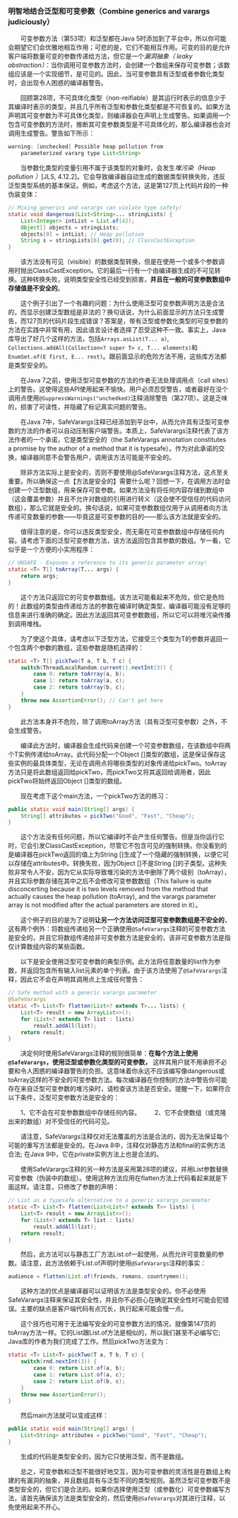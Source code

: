 ### 明智地结合泛型和可变参数（Combine generics and varargs judiciously）

&emsp;&emsp;可变参数方法（第53项）和泛型都在Java 5时添加到了平台中，所以你可能会期望它们会优雅地相互作用；可悲的是，它们不能相互作用。可变的目的是允许客户端将数量可变的参数传递给方法，但它是一个*漏洞抽象（ leaky abstraction）*：当你调用可变参数方法时，会创建一个数组来保存可变参数；该数组应该是一个实现细节，是可见的。因此，当可变参数具有泛型或者参数化类型时，会出现令人困惑的编译器警告。

&emsp;&emsp;回顾第28项，不可具体化类型（non-reifiable）是其运行时表示的信息少于其编译时表示的类型，并且几乎所有泛型和参数化类型都是不可恢复的。如果方法声明其可变参数为不可具体化类型，则编译器会在声明上生成警告。如果调用一个包含可变参数的方法时，推断其可变参数类型是不可具体化的，那么编译器也会对调用生成警告。警告如下所示：

```java
warning: [unchecked] Possible heap pollution from
    parameterized vararg type List<String>
```

&emsp;&emsp;当参数化类型的变量引用不属于该类型的对象时，会发生*堆污染（Heap pollution ）*[JLS, 4.12.2]。它会导致编译器自动生成的数据类型转换失败，违反泛型类型系统的基本保证。例如，考虑这个方法，这是第127页上代码片段的一种伪装变体：

```java
// Mixing generics and varargs can violate type safety!
static void dangerous(List<String>... stringLists) {
    List<Integer> intList = List.of(42);
    Object[] objects = stringLists;
    objects[0] = intList; // Heap pollution
    String s = stringLists[0].get(0); // ClassCastException
}
```

&emsp;&emsp;该方法没有可见（visible）的数据类型转换，但是在使用一个或多个参数调用时抛出ClassCastException。它的最后一行有一个由编译器生成的不可见转换。这种转换失败，说明类型安全性已经受到损害，**并且在一般的可变参数数组中存储值是不安全的**。

&emsp;&emsp;这个例子引出了一个有趣的问题：为什么使用泛型可变参数声明方法是合法的，而显示创建泛型数组是非法的？换句话说，为什么前面显示的方法只生成警告，而127页的代码片段生成错误？答案是，带有泛型或参数化类型的可变参数的方法在实践中非常有用，因此语言设计者选择了忍受这种不一致。事实上，Java库导出了好几个这样的方法，包括`Arrays.asList(T... a)`, `Collections.addAll(Collection<? super T> c, T... elements)`和`EnumSet.of(E first, E... rest)`。跟前面显示的危险方法不用，这些库方法都是类型安全的。

&emsp;&emsp;在Java 7之前，使用泛型可变参数的方法的作者无法处理调用点（call sites）上的警告。这使得这些API使用起来不愉快。用户必须忍受警告，或者最好在没个调用点使用`@SuppressWarnings("unchedked)`注释消除警告（第27项）。这是乏味的，损害了可读性，并隐藏了标记真实问题的警告。

&emsp;&emsp;在Java 7中，SafeVarargs注释已经添加到平台中，从而允许具有泛型可变参数的方法的作者可以自动压制客户端警告。本质上，SafeVarargs注释代表了该方法作者的一个承诺，它是类型安全的（the SafeVarargs annotation constitutes a promise by the author of a method that it is typesafe）。作为对此承诺的交换，编译器同意不会警告用户，调用该方法可能是不安全的。

&emsp;&emsp;除非方法实际上是安全的，否则不要使用@SafeVarargs注释方法，这点至关重要。所以确保这一点【方法是安全的】需要什么呢？回想一下，在调用方法时会创建一个泛型数组，用来保存可变参数。如果方法没有将任何内容存储到数组中（这会覆盖参数）并且不允许对数组的引用进行转义（这会使不受信任的代码访问数组），那么它就是安全的。换句话说，如果可变参数数组仅用于从调用者向方法传递可变数量的参数——毕竟这是可变参数的目的——那么该方法就是安全的。

&emsp;&emsp;值得注意的是，你可以违反类型安全，而无需在可变参数数组中存储任何内容。请考虑下面的泛型可变参数方法，该方法返回包含其参数的数组。乍一看，它似乎是一个方便的小实用程序：

```java
// UNSAFE - Exposes a reference to its generic parameter array!
static <T> T[] toArray(T... args) {
    return args;
}
```

&emsp;&emsp;这个方法只返回它的可变参数数组。该方法可能看起来不危险，但它是危险的！此数组的类型由传递给方法的参数在编译时确定类型，编译器可能没有足够的信息来进行准确的确定。因此方法返回其可变参数数组，所以它可以将堆污染传播到调用堆栈。

&emsp;&emsp;为了使这个具体，请考虑以下泛型方法，它接受三个类型为T的参数并返回一个包含两个参数的数组，这些参数是随机选择的：

```java
static <T> T[] pickTwo(T a, T b, T c) {
    switch(ThreadLocalRandom.current().nextInt(3)) {
        case 0: return toArray(a, b);
        case 1: return toArray(a, c);
        case 2: return toArray(b, c);
    }
    throw new AssertionError(); // Can't get here
}
```

&emsp;&emsp;此方法本身并不危险，除了调用toArray方法（具有泛型可变参数）之外，不会生成警告。

&emsp;&emsp;编译此方法时，编译器会生成代码来创建一个可变参数数组，在该数组中将两个T实例传递给toArray。此代码分配一个Object []类型的数组，这是保证保存这些实例的最具体类型，无论在调用点将哪些类型的对象传递给pickTwo。toArray方法只是将此数组返回给pickTwo，而pickTwo又将其返回给调用者，因此pickTwo将始终返回Object []类型的数组。

&emsp;&emsp;现在考虑下这个main方法，一个pickTwo方法的练习：

```java
public static void main(String[] args) {
    String[] attributes = pickTwo("Good", "Fast", "Cheap");
}
```

&emsp;&emsp;这个方法没有任何问题，所以它编译时不会产生任何警告。但是当你运行它时，它会引发ClassCastException，尽管它不包含可见的强制转换。你没看到的是编译器在pickTwo返回的值上为String []生成了一个隐藏的强制转换，以便它可以存储在attributes中。转换失败，因为Object []不是String []的子类型。这种失败非常令人不安，因为它从实际导致堆污染的方法中删除了两个级别（toArray），并且实际参数存储在其中之后不会修改可变参数数组（This failure is quite disconcerting because it is two levels removed from the method that actually causes the heap pollution (toArray), and the varargs parameter array is not modified after the actual parameters are stored in it）。

&emsp;&emsp;这个例子的目的是为了说明**让另一个方法访问泛型可变参数数组是不安全的**，这有两个例外：将数组传递给另一个正确使用`@SafeVarargs`注释的可变参数方法是安全的，并且它将数组传递给非可变参数方法是安全的，该非可变参数方法是指仅计算数组内容的某些函数。

&emsp;&emsp;以下是安全使用泛型可变参数的典型示例。此方法将任意数量的list作为参数，并返回包含所有输入list元素的单个列表。由于该方法使用了`@SafeVarargs`注释，因此它不会在声明其调用点上生成任何警告：

```java
// Safe method with a generic varargs parameter
@SafeVarargs
static <T> List<T> flatten(List<? extends T>... lists) {
    List<T> result = new ArrayList<>();
    for (List<? extends T> list : lists)
        result.addAll(list);
    return result;
}
```

&emsp;&emsp;决定何时使用SafeVarargs注释的规则很简单：**在每个方法上使用`@SafeVarargs`，使用泛型或参数化类型的可变参数，** 这样其用户就不用承担不必要和令人困惑的编译器警告的负担。这意味着你永远不应该编写像dangerous或toArray这样的不安全的可变参数方法。每次编译器在你控制的方法中警告你可能存在来自泛型可变参数的堆污染时，请检查该方法是否安全。提醒一下，如果符合以下条件，泛型可变参数方法是安全的：

&emsp;&emsp;1、它不会在可变参数数组中存储任何内容。
&emsp;&emsp;2、它不会使数组（或克隆出来的数组）对不受信任的代码可见。

&emsp;&emsp;请注意，SafeVarargs注释仅对无法覆盖的方法是合法的，因为无法保证每个可能的重写方法都是安全的。在Java 8中，注释仅对静态方法和final的实例方法合法; 在Java 9中，它在private实例方法上也是合法的。

&emsp;&emsp;使用SafeVarargs注释的另一种方法是采用第28项的建议，并用List参数替换可变参数（伪装中的数组）。使用这种方法应用在flatten方法上代码看起来就是下面这样。请注意，只修改了参数的声明：

```java
// List as a typesafe alternative to a generic varargs parameter
static <T> List<T> flatten(List<List<? extends T>> lists) {
    List<T> result = new ArrayList<>();
    for (List<? extends T> list : lists)
        result.addAll(list);
    return result;
}
```

&emsp;&emsp;然后，此方法可以与静态工厂方法List.of一起使用，从而允许可变数量的参数。请注意，此方法依赖于List.of声明时使用`@SafeVarargs`注释的事实：

```java
audience = flatten(List.of(friends, romans, countrymen));
```

&emsp;&emsp;这种方法的优点是编译器可以证明该方法是类型安全的。你不必使用SafeVarargs注释来保证其安全性，并且你不必担心在确定其安全性时可能会犯错误。主要的缺点是客户端代码有点冗长，执行起来可能会慢一点。

&emsp;&emsp;这个技巧也可用于无法编写安全的可变参数方法的情况，就像第147页的toArray方法一样。它的List跟List.of方法是相似的，所以我们甚至不必编写它; Java库的作者为我们完成了工作。然后pickTwo方法变为：

```java
static <T> List<T> pickTwo(T a, T b, T c) {
    switch(rnd.nextInt(3)) {
        case 0: return List.of(a, b);
        case 1: return List.of(a, c);
        case 2: return List.of(b, c);
    }
    throw new AssertionError();
}
```

&emsp;&emsp;然后main方法就可以变成这样：

```java
public static void main(String[] args) {
    List<String> attributes = pickTwo("Good", "Fast", "Cheap");
}
```

&emsp;&emsp;生成的代码是类型安全的，因为它只使用泛型，而不是数组。

&emsp;&emsp;总之，可变参数和泛型不能很好地交互，因为可变参数的灵活性是在数组上构建的有漏洞的抽象，并且数组具有与泛型不同的类型规则。虽然泛型可变参数不是类型安全的，但它们是合法的。如果你选择使用泛型（或参数化）可变参数编写方法，请首先确保该方法是类型安全的，然后使用`@SafeVarargs`对其进行注释，以免使用起来不开心。